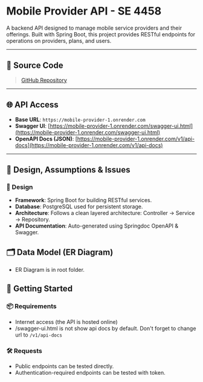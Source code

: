 # Mobile Provider API - SE 4458

A backend API designed to manage mobile service providers and their offerings. Built with Spring Boot, this project provides RESTful endpoints for operations on providers, plans, and users.

---

## 🔗 Source Code

> [GitHub Repository]([https://github.com/your-username/mobileprovider-api](https://github.com/BerkantGC/mobile-provider))  

---
## 🌐 API Access

- **Base URL**: `https://mobile-provider-1.onrender.com`
- **Swagger UI**: [https://mobile-provider-1.onrender.com/swagger-ui.html](https://mobile-provider-1.onrender.com/swagger-ui.html)
- **OpenAPI Docs (JSON)**: [https://mobile-provider-1.onrender.com/v1/api-docs](https://mobile-provider-1.onrender.com/v1/api-docs)

---

## 🧠 Design, Assumptions & Issues

### 🧩 Design

- **Framework**: Spring Boot for building RESTful services.
- **Database**: PostgreSQL used for persistent storage.
- **Architecture**: Follows a clean layered architecture: Controller → Service → Repository.
- **API Documentation**: Auto-generated using Springdoc OpenAPI & Swagger.

## 🗂️ Data Model (ER Diagram)
- ER Diagram is in root folder.
  
## 🚀 Getting Started

### 📦 Requirements
- Internet access (the API is hosted online)
- /swagger-ui.html is not show api docs by default. Don't forget to change url to `/v1/api-docs` 

### 🛠 Requests
- Public endpoints can be tested directly.
- Authentication-required endpoints can be tested with token.
